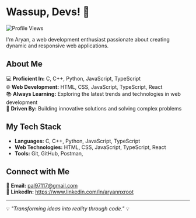 # Wassup, Devs! 👋

![Profile Views](https://komarev.com/ghpvc/?username=yourusername&color=blueviolet&style=flat-square)

I'm Aryan, a web development enthusiast passionate about creating dynamic and responsive web applications.

## About Me
💻 **Proficient In:** C, C++, Python, JavaScript, TypeScript  
🌐 **Web Development:** HTML, CSS, JavaScript, TypeScript, React  
📚 **Always Learning:** Exploring the latest trends and technologies in web development  
🚀 **Driven By:** Building innovative solutions and solving complex problems

## My Tech Stack
- **Languages:** C, C++, Python, JavaScript, TypeScript
- **Web Technologies:** HTML, CSS, JavaScript, TypeScript, React
- **Tools:** Git, GitHub, Postman, 

## Connect with Me
📧 **Email:** pal97117@gmail.com  
💼 **LinkedIn:** https://www.linkedin.com/in/aryannxroot

---

💡 *"Transforming ideas into reality through code."* 💡


<!--
**aryannxroot/aryannxroot** is a ✨ _special_ ✨ repository because its `README.md` (this file) appears on your GitHub profile.

Here are some ideas to get you started:

- 🔭 I’m currently working on ...
- 🌱 I’m currently learning ...
- 👯 I’m looking to collaborate on ...
- 🤔 I’m looking for help with ...
- 💬 Ask me about ...
- 📫 How to reach me: ...
- 😄 Pronouns: ...
- ⚡ Fun fact: ...
-->
